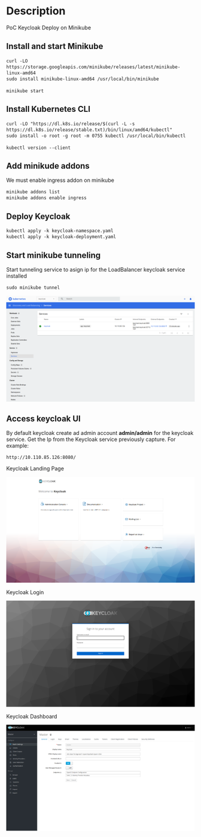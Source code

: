 # Description
PoC Keycloak Deploy on Minikube

## Install and start Minikube

```shell
curl -LO https://storage.googleapis.com/minikube/releases/latest/minikube-linux-amd64
sudo install minikube-linux-amd64 /usr/local/bin/minikube

minikube start
```

## Install Kubernetes CLI

```shell
curl -LO "https://dl.k8s.io/release/$(curl -L -s https://dl.k8s.io/release/stable.txt)/bin/linux/amd64/kubectl"
sudo install -o root -g root -m 0755 kubectl /usr/local/bin/kubectl

kubectl version --client
```

## Add minikude addons
We must enable ingress addon on minikube

```shell
minikube addons list
minikube addons enable ingress
```

## Deploy Keycloak

```shell
kubectl apply -k keycloak-namespace.yaml
kubectl apply -k keycloak-deployment.yaml
```

## Start minikube tunneling
Start tunneling service to asign ip for the LoadBalancer keycloak service installed

```shell
sudo minikube tunnel
```

![Keycloak Service](captures/Keycloak_service.png "Keycloak Service")

## Access keycloak UI
By default keycloak create ad admin account **admin/admin** for the keycloak service. Get the Ip from the Keycloak service previously capture. For example:

```shell
http://10.110.85.126:8080/
```

Keycloak Landing Page

![Keycloak Landing Page](captures/Keycloak_Landing.png "Keycloak Landing Page")

Keycloak Login 

![Keycloak Login](captures/Keycloak_Login.png "Keycloak Login")

Keycloak Dashboard

![Keycloak Dashboard](captures/Keycloak_Dashboard.png "Keycloak Dashboard")
